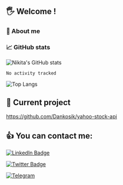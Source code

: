 ## 🖐 Welcome !

### 🙂 About me

### 📈 GitHub stats
![Nikita's GitHub stats](https://github-readme-stats.vercel.app/api?username=DOMOKUL&show_icons=true&theme=gruvbox)

<!--START_SECTION:waka-->

```text
No activity tracked
```

<!--END_SECTION:waka-->

![Top Langs](https://github-readme-stats.vercel.app/api/top-langs/?username=DOMOKUL&layout=compact&show_icons=true&theme=gruvbox)

## 🎨 Current project

https://github.com/Dankosik/yahoo-stock-api

## 👍 You can contact me:

[![LinkedIn Badge](https://img.shields.io/badge/LinkedIn-Profile-informational?style=flat&logo=linkedin&logoColor=white&color=0D76A8)](https://www.linkedin.com/in/strokach-nikita-810b50230/)

[![Twitter Badge](https://img.shields.io/badge/Twitter-Profile-informational?style=flat&logo=twitter&logoColor=white&color=0D76A8)](https://twitter.com/domokul)

[![Telegram](https://img.shields.io/badge/Telegram-Profile-informational?style=flat&logo=telegram&logoColor=white&color=0D76A8)](https://t.me/Domokul)


